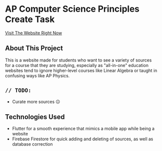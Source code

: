 # AP Computer Science Principles Create Task

[Visit The Website Right Now](https://iwanttolearn.web.app/)  

## About This Project

This is a website made for students who want to see a variety of sources for a course that they are studying, especially as "all-in-one" education websites tend to ignore higher-level courses like Linear Algebra or taught in confusing ways like AP Physics. 

## <code>// TODO:</code>

- Curate more sources 😐

## Technologies Used

- Flutter for a smooth experience that mimics a mobile app while being a website
- Firebase Firestore for quick adding and deleting of sources, as well as database correction

